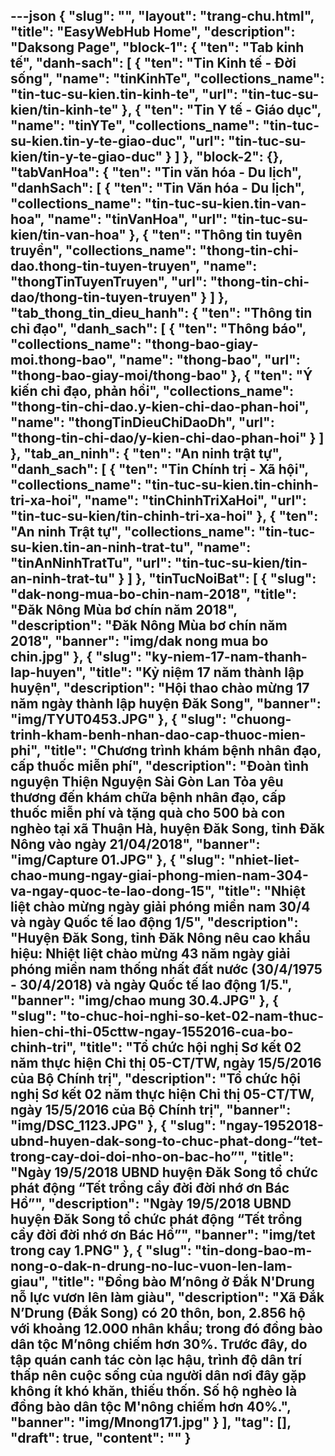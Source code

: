 ---json
{
    "slug": "",
    "layout": "trang-chu.html",
    "title": "EasyWebHub Home",
    "description": "Daksong Page",
    "block-1": {
        "ten": "Tab kinh tế",
        "danh-sach": [
            {
                "ten": "Tin Kinh tế - Đời sống",
                "name": "tinKinhTe",
                "collections_name": "tin-tuc-su-kien.tin-kinh-te",
                "url": "tin-tuc-su-kien/tin-kinh-te"
            },
            {
                "ten": "Tin Y tế - Giáo dục",
                "name": "tinYTe",
                "collections_name": "tin-tuc-su-kien.tin-y-te-giao-duc",
                "url": "tin-tuc-su-kien/tin-y-te-giao-duc"
            }
        ]
    },
    "block-2": {},
    "tabVanHoa": {
        "ten": "Tin văn hóa - Du lịch",
        "danhSach": [
            {
                "ten": "Tin Văn hóa - Du lịch",
                "collections_name": "tin-tuc-su-kien.tin-van-hoa",
                "name": "tinVanHoa",
                "url": "tin-tuc-su-kien/tin-van-hoa"
            },
            {
                "ten": "Thông tin tuyên truyền",
                "collections_name": "thong-tin-chi-dao.thong-tin-tuyen-truyen",
                "name": "thongTinTuyenTruyen",
                "url": "thong-tin-chi-dao/thong-tin-tuyen-truyen"
            }
        ]
    },
    "tab_thong_tin_dieu_hanh": {
        "ten": "Thông tin chỉ đạo",
        "danh_sach": [
            {
                "ten": "Thông báo",
                "collections_name": "thong-bao-giay-moi.thong-bao",
                "name": "thong-bao",
                "url": "thong-bao-giay-moi/thong-bao"
            },
            {
                "ten": "Ý kiến chỉ đạo, phản hồi",
                "collections_name": "thong-tin-chi-dao.y-kien-chi-dao-phan-hoi",
                "name": "thongTinDieuChiDaoDh",
                "url": "thong-tin-chi-dao/y-kien-chi-dao-phan-hoi"
            }
        ]
    },
    "tab_an_ninh": {
        "ten": "An ninh trật tự",
        "danh_sach": [
            {
                "ten": "Tin Chính trị - Xã hội",
                "collections_name": "tin-tuc-su-kien.tin-chinh-tri-xa-hoi",
                "name": "tinChinhTriXaHoi",
                "url": "tin-tuc-su-kien/tin-chinh-tri-xa-hoi"
            },
            {
                "ten": "An ninh Trật tự",
                "collections_name": "tin-tuc-su-kien.tin-an-ninh-trat-tu",
                "name": "tinAnNinhTratTu",
                "url": "tin-tuc-su-kien/tin-an-ninh-trat-tu"
            }
        ]
    },
    "tinTucNoiBat": [
        {
            "slug": "dak-nong-mua-bo-chin-nam-2018",
            "title": "Đăk Nông Mùa bơ chín năm 2018",
            "description": "Đăk Nông Mùa bơ chín năm 2018",
            "banner": "img/dak nong mua bo chin.jpg"
        },
        {
            "slug": "ky-niem-17-nam-thanh-lap-huyen",
            "title": "Kỷ niệm 17 năm thành lập huyện",
            "description": "Hội thao chào mừng 17 năm ngày thành lập huyện Đăk Song",
            "banner": "img/TYUT0453.JPG"
        },
        {
            "slug": "chuong-trinh-kham-benh-nhan-dao-cap-thuoc-mien-phi",
            "title": "Chương trình khám bệnh nhân đạo, cấp thuốc miễn phí",
            "description": "Đoàn tình nguyện  Thiện Nguyện Sài Gòn  Lan Tỏa yêu thương đến khám chữa bệnh nhân đạo, cấp thuốc miễn phí và tặng quà cho 500 bà con nghèo tại xã Thuận Hà, huyện Đăk Song, tỉnh Đăk Nông vào ngày 21/04/2018",
            "banner": "img/Capture 01.JPG"
        },
        {
            "slug": "nhiet-liet-chao-mung-ngay-giai-phong-mien-nam-304-va-ngay-quoc-te-lao-dong-15",
            "title": "Nhiệt liệt chào mừng ngày giải phóng miền nam 30/4 và ngày Quốc tế lao động 1/5",
            "description": "Huyện Đăk Song, tỉnh Đăk Nông nêu cao khẩu hiệu: Nhiệt liệt chào mừng 43 năm ngày giải phóng miền nam thống nhất đất nước (30/4/1975 - 30/4/2018) và ngày Quốc tế lao động 1/5.",
            "banner": "img/chao mung 30.4.JPG"
        },
        {
            "slug": "to-chuc-hoi-nghi-so-ket-02-nam-thuc-hien-chi-thi-05cttw-ngay-1552016-cua-bo-chinh-tri",
            "title": "Tổ chức hội nghị Sơ kết 02 năm thực hiện  Chỉ thị 05-CT/TW, ngày 15/5/2016 của Bộ Chính trị",
            "description": "Tổ chức hội nghị Sơ kết 02 năm thực hiện Chỉ thị 05-CT/TW, ngày 15/5/2016 của Bộ Chính trị",
            "banner": "img/DSC_1123.JPG"
        },
        {
            "slug": "ngay-1952018-ubnd-huyen-dak-song-to-chuc-phat-dong-“tet-trong-cay-doi-doi-nho-on-bac-ho”",
            "title": "Ngày 19/5/2018 UBND huyện Đăk Song tổ chức phát động “Tết trồng cầy đời đời nhớ ơn Bác Hồ”",
            "description": "Ngày 19/5/2018 UBND huyện Đăk Song tổ chức phát động “Tết trồng cầy đời đời nhớ ơn Bác Hồ”",
            "banner": "img/tet trong cay 1.PNG"
        },
        {
            "slug": "tin-dong-bao-m-nong-o-dak-n-drung-no-luc-vuon-len-lam-giau",
            "title": "Đồng bào M’nông ở Đắk N'Drung nỗ lực vươn lên làm giàu",
            "description": "Xã Ðắk N’Drung (Ðắk Song) có 20 thôn, bon, 2.856 hộ với khoảng 12.000 nhân khẩu; trong đó đồng bào dân tộc M’nông chiếm hơn 30%. Trước đây, do tập quán canh tác còn lạc hậu, trình độ dân trí thấp nên cuộc sống của người dân nơi đây gặp không ít khó khăn, thiếu thốn. Số hộ nghèo là đồng bào dân tộc M'nông chiếm hơn 40%.",
            "banner": "img/Mnong171.jpg"
        }
    ],
    "tag": [],
    "draft": true,
    "__content__": ""
}
---
